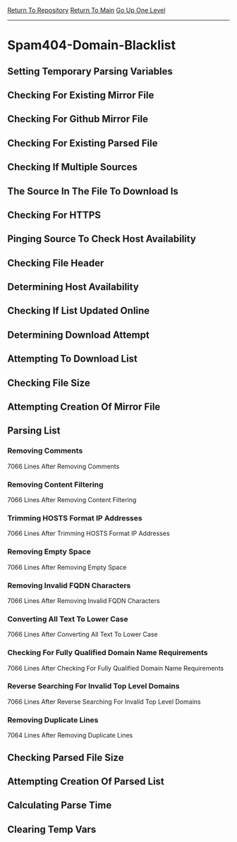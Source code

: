 [Return To Repository](https://github.com/deathbybandaid/piholeparser/)
[Return To Main](https://github.com/deathbybandaid/piholeparser/blob/dev-nomerge/RecentRunLogs/Mainlog.md)
[Go Up One Level](https://github.com/deathbybandaid/piholeparser/blob/dev-nomerge/RecentRunLogs/TopLevelScripts/30-Processing-Blacklists.md)
____________________________________
# Spam404-Domain-Blacklist
## Setting Temporary Parsing Variables
## Checking For Existing Mirror File
## Checking For Github Mirror File
## Checking For Existing Parsed File
## Checking If Multiple Sources
## The Source In The File To Download Is
## Checking For HTTPS
## Pinging Source To Check Host Availability
## Checking File Header
## Determining Host Availability
## Checking If List Updated Online
## Determining Download Attempt
## Attempting To Download List
## Checking File Size
## Attempting Creation Of Mirror File
## Parsing List
### Removing Comments
7066 Lines After Removing Comments
### Removing Content Filtering
7066 Lines After Removing Content Filtering
### Trimming HOSTS Format IP Addresses
7066 Lines After Trimming HOSTS Format IP Addresses
### Removing Empty Space
7066 Lines After Removing Empty Space
### Removing Invalid FQDN Characters
7066 Lines After Removing Invalid FQDN Characters
### Converting All Text To Lower Case
7066 Lines After Converting All Text To Lower Case
### Checking For Fully Qualified Domain Name Requirements
7066 Lines After Checking For Fully Qualified Domain Name Requirements
### Reverse Searching For Invalid Top Level Domains
7066 Lines After Reverse Searching For Invalid Top Level Domains
### Removing Duplicate Lines
7064 Lines After Removing Duplicate Lines
## Checking Parsed File Size
## Attempting Creation Of Parsed List
## Calculating Parse Time
## Clearing Temp Vars
